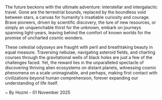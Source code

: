 
The future beckons with the ultimate adventure: interstellar and intergalactic travel. Gone are the terrestrial bounds, replaced by the boundless void between stars, a canvas for humanity's insatiable curiosity and courage. Brave pioneers, driven by scientific discovery, the lure of new resources, or simply an unquenchable thirst for the unknown, embark on journeys spanning light-years, leaving behind the comfort of known worlds for the promise of uncharted cosmic wonders.

These celestial odysseys are fraught with peril and breathtaking beauty in equal measure. Traversing nebulae, navigating asteroid fields, and charting courses through the gravitational wells of black holes are just a few of the challenges faced. Yet, the reward lies in the unparalleled spectacle of discovering thriving alien ecosystems on distant planets, witnessing cosmic phenomena on a scale unimaginable, and perhaps, making first contact with civilizations beyond human comprehension, forever expanding our understanding of life itself.

~ By Hozmi - 01 November 2025
